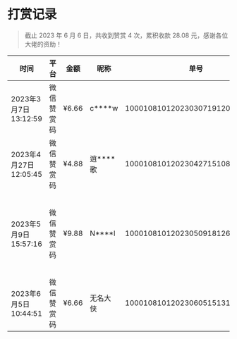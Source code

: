 # 打赏记录

> 截止 2023 年 6 月 6 日，共收到赞赏 4 次，累积收款 28.08 元，感谢各位大佬的资助！

| 时间                  | 平台    |  金额     | 昵称     | 单号                              | 留言备注                           |
|---------------------|-------|---------|--------|---------------------------------|--------------------------------|
| 2023年3月7日 13:12:59  | 微信赞赏码 |  ¥6.66  | c****w | 10001081012023030719120****6288 |                                |
| 2023年4月27日 12:05:45 | 微信赞赏码 |  ¥4.88  | 逍****歌 | 10001081012023042715108****6929 |                                |
| 2023年5月9日 15:57:16  | 微信赞赏码 |  ¥9.88  | N****l | 10001081012023050918126****5891 | 辛苦大佬维护latex npu thesis！赞助一杯瑞幸！ |
| 2023年6月5日 10:44:51  | 微信赞赏码 |  ¥6.66  | 无名大侠   | 10001081012023060515131****6258 | 赞                              |
